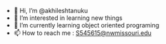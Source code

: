 - 👋 Hi, I’m @akhileshtanuku
- 👀 I’m interested in learning new things
- 🌱 I’m currently learning object oriented programing
- 📫 How to reach me : S545615@nwmissouri.edu

<!---
akhileshtanuku/akhileshtanuku is a ✨ special ✨ repository because its `README.md` (this file) appears on your GitHub profile.
You can click the Preview link to take a look at your changes.
--->
